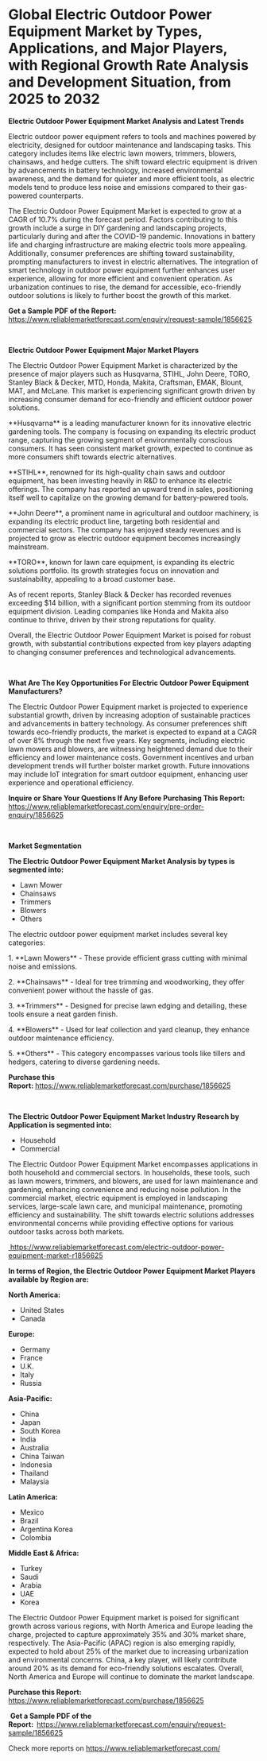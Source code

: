 <p><h1>Global Electric Outdoor Power Equipment Market by Types, Applications, and Major Players, with Regional Growth Rate Analysis and Development Situation, from 2025 to 2032</h1></p><p><strong>Electric Outdoor Power Equipment Market Analysis and Latest Trends</strong></p>
<p><p>Electric outdoor power equipment refers to tools and machines powered by electricity, designed for outdoor maintenance and landscaping tasks. This category includes items like electric lawn mowers, trimmers, blowers, chainsaws, and hedge cutters. The shift toward electric equipment is driven by advancements in battery technology, increased environmental awareness, and the demand for quieter and more efficient tools, as electric models tend to produce less noise and emissions compared to their gas-powered counterparts.</p><p>The Electric Outdoor Power Equipment Market is expected to grow at a CAGR of 10.7% during the forecast period. Factors contributing to this growth include a surge in DIY gardening and landscaping projects, particularly during and after the COVID-19 pandemic. Innovations in battery life and charging infrastructure are making electric tools more appealing. Additionally, consumer preferences are shifting toward sustainability, prompting manufacturers to invest in electric alternatives. The integration of smart technology in outdoor power equipment further enhances user experience, allowing for more efficient and convenient operation. As urbanization continues to rise, the demand for accessible, eco-friendly outdoor solutions is likely to further boost the growth of this market.</p></p>
<p><strong>Get a Sample PDF of the Report:&nbsp;</strong> <a href="https://www.reliablemarketforecast.com/enquiry/request-sample/1856625?utm_campaign=3103&utm_medium=2&utm_source=Github&utm_content=ia&utm_term=04042025&utm_id=electric-outdoor-power-equipment">https://www.reliablemarketforecast.com/enquiry/request-sample/1856625</a></p>
<p>&nbsp;</p>
<p><strong>Electric Outdoor Power Equipment Major Market Players</strong></p>
<p><p>The Electric Outdoor Power Equipment Market is characterized by the presence of major players such as Husqvarna, STIHL, John Deere, TORO, Stanley Black & Decker, MTD, Honda, Makita, Craftsman, EMAK, Blount, MAT, and McLane. This market is experiencing significant growth driven by increasing consumer demand for eco-friendly and efficient outdoor power solutions.</p><p>**Husqvarna** is a leading manufacturer known for its innovative electric gardening tools. The company is focusing on expanding its electric product range, capturing the growing segment of environmentally conscious consumers. It has seen consistent market growth, expected to continue as more consumers shift towards electric alternatives.</p><p>**STIHL**, renowned for its high-quality chain saws and outdoor equipment, has been investing heavily in R&D to enhance its electric offerings. The company has reported an upward trend in sales, positioning itself well to capitalize on the growing demand for battery-powered tools.</p><p>**John Deere**, a prominent name in agricultural and outdoor machinery, is expanding its electric product line, targeting both residential and commercial sectors. The company has enjoyed steady revenues and is projected to grow as electric outdoor equipment becomes increasingly mainstream.</p><p>**TORO**, known for lawn care equipment, is expanding its electric solutions portfolio. Its growth strategies focus on innovation and sustainability, appealing to a broad customer base.</p><p>As of recent reports, Stanley Black & Decker has recorded revenues exceeding $14 billion, with a significant portion stemming from its outdoor equipment division. Leading companies like Honda and Makita also continue to thrive, driven by their strong reputations for quality.</p><p>Overall, the Electric Outdoor Power Equipment Market is poised for robust growth, with substantial contributions expected from key players adapting to changing consumer preferences and technological advancements.</p></p>
<p>&nbsp;</p>
<p><strong>What Are The Key Opportunities For Electric Outdoor Power Equipment Manufacturers?</strong></p>
<p><p>The Electric Outdoor Power Equipment market is projected to experience substantial growth, driven by increasing adoption of sustainable practices and advancements in battery technology. As consumer preferences shift towards eco-friendly products, the market is expected to expand at a CAGR of over 8% through the next five years. Key segments, including electric lawn mowers and blowers, are witnessing heightened demand due to their efficiency and lower maintenance costs. Government incentives and urban development trends will further bolster market growth. Future innovations may include IoT integration for smart outdoor equipment, enhancing user experience and operational efficiency.</p></p>
<p><strong>Inquire or Share Your Questions If Any Before Purchasing This Report:</strong> <a href="https://www.reliablemarketforecast.com/enquiry/pre-order-enquiry/1856625?utm_campaign=3103&utm_medium=2&utm_source=Github&utm_content=ia&utm_term=04042025&utm_id=electric-outdoor-power-equipment">https://www.reliablemarketforecast.com/enquiry/pre-order-enquiry/1856625</a></p>
<p>&nbsp;</p>
<p><strong>Market Segmentation</strong></p>
<p><strong>The Electric Outdoor Power Equipment Market Analysis by types is segmented into:</strong></p>
<p><ul><li>Lawn Mower</li><li>Chainsaws</li><li>Trimmers</li><li>Blowers</li><li>Others</li></ul></p>
<p><p>The electric outdoor power equipment market includes several key categories: </p><p>1. **Lawn Mowers** - These provide efficient grass cutting with minimal noise and emissions. </p><p>2. **Chainsaws** - Ideal for tree trimming and woodworking, they offer convenient power without the hassle of gas. </p><p>3. **Trimmers** - Designed for precise lawn edging and detailing, these tools ensure a neat garden finish. </p><p>4. **Blowers** - Used for leaf collection and yard cleanup, they enhance outdoor maintenance efficiency. </p><p>5. **Others** - This category encompasses various tools like tillers and hedgers, catering to diverse gardening needs.</p></p>
<p><strong>Purchase this Report:&nbsp;</strong><a href="https://www.reliablemarketforecast.com/purchase/1856625?utm_campaign=3103&utm_medium=2&utm_source=Github&utm_content=ia&utm_term=04042025&utm_id=electric-outdoor-power-equipment">https://www.reliablemarketforecast.com/purchase/1856625</a></p>
<p>&nbsp;</p>
<p><strong>The Electric Outdoor Power Equipment Market Industry Research by Application is segmented into:</strong></p>
<p><ul><li>Household</li><li>Commercial</li></ul></p>
<p><p>The Electric Outdoor Power Equipment Market encompasses applications in both household and commercial sectors. In households, these tools, such as lawn mowers, trimmers, and blowers, are used for lawn maintenance and gardening, enhancing convenience and reducing noise pollution. In the commercial market, electric equipment is employed in landscaping services, large-scale lawn care, and municipal maintenance, promoting efficiency and sustainability. The shift towards electric solutions addresses environmental concerns while providing effective options for various outdoor tasks across both markets.</p></p>
<p><a href="https://www.reliablemarketforecast.com/electric-outdoor-power-equipment-market-r1856625?utm_campaign=3103&utm_medium=2&utm_source=Github&utm_content=ia&utm_term=04042025&utm_id=electric-outdoor-power-equipment">&nbsp;https://www.reliablemarketforecast.com/electric-outdoor-power-equipment-market-r1856625</a></p>
<p><strong>In terms of Region, the Electric Outdoor Power Equipment Market Players available by Region are:</strong></p>
<p>
    <p> <strong> North America: </strong>
        <ul>
            <li>United States</li>
            <li>Canada</li>
        </ul>
        </p> 
    <p> <strong> Europe: </strong>
        <ul>
            <li>Germany</li>
            <li>France</li>
            <li>U.K.</li>
            <li>Italy</li>
            <li>Russia</li>
        </ul>
        </p> 
    <p> <strong> Asia-Pacific: </strong>
        <ul>
            <li>China</li>
            <li>Japan</li>
            <li>South Korea</li>
            <li>India</li>
            <li>Australia</li>
            <li>China Taiwan</li>
            <li>Indonesia</li>
            <li>Thailand</li>
            <li>Malaysia</li>
        </ul>
        </p> 
    <p> <strong> Latin America: </strong>
        <ul>
            <li>Mexico</li>
            <li>Brazil</li>
            <li>Argentina Korea</li>
            <li>Colombia</li>
        </ul>
        </p> 
    <p> <strong> Middle East & Africa: </strong>
        <ul>
            <li>Turkey</li>
            <li>Saudi</li>
            <li>Arabia</li>
            <li>UAE</li>
            <li>Korea</li>
        </ul>
    </p>
    </p>
<p><p>The Electric Outdoor Power Equipment market is poised for significant growth across various regions, with North America and Europe leading the charge, projected to capture approximately 35% and 30% market share, respectively. The Asia-Pacific (APAC) region is also emerging rapidly, expected to hold about 25% of the market due to increasing urbanization and environmental concerns. China, a key player, will likely contribute around 20% as its demand for eco-friendly solutions escalates. Overall, North America and Europe will continue to dominate the market landscape.</p></p>
<p><strong>Purchase this Report: </strong><a href="https://www.reliablemarketforecast.com/purchase/1856625?utm_campaign=3103&utm_medium=2&utm_source=Github&utm_content=ia&utm_term=04042025&utm_id=electric-outdoor-power-equipment">https://www.reliablemarketforecast.com/purchase/1856625</a></p>
<p>&nbsp;<strong>Get a Sample PDF of the Report:&nbsp;&nbsp;</strong><a href="https://www.reliablemarketforecast.com/enquiry/request-sample/1856625?utm_campaign=3103&utm_medium=2&utm_source=Github&utm_content=ia&utm_term=04042025&utm_id=electric-outdoor-power-equipment">https://www.reliablemarketforecast.com/enquiry/request-sample/1856625</a></p>
<p><strong></strong></p>
<p>Check more reports on <a href="https://www.reliablemarketforecast.com/?utm_campaign=3103&utm_medium=2&utm_source=Github&utm_content=ia&utm_term=04042025&utm_id=electric-outdoor-power-equipment">https://www.reliablemarketforecast.com/</a></p>